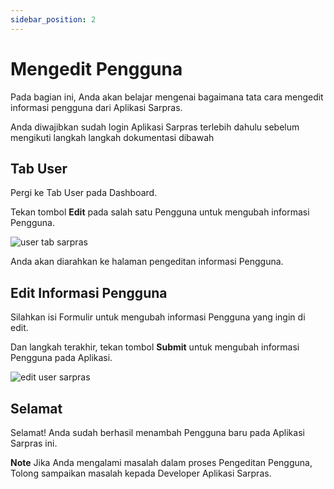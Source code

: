 ```yaml
---
sidebar_position: 2
---
```


# Mengedit Pengguna

Pada bagian ini, Anda akan belajar mengenai bagaimana tata cara mengedit informasi pengguna dari Aplikasi Sarpras.

Anda diwajibkan sudah login Aplikasi Sarpras terlebih dahulu sebelum mengikuti langkah langkah dokumentasi dibawah

## Tab User

Pergi ke Tab User pada Dashboard.

Tekan tombol **Edit** pada salah satu Pengguna untuk mengubah informasi Pengguna.

![user tab sarpras](/img/user-tab.png)

Anda akan diarahkan ke halaman pengeditan informasi Pengguna.

## Edit Informasi Pengguna

Silahkan isi Formulir untuk mengubah informasi Pengguna yang ingin di edit.

Dan langkah terakhir, tekan tombol **Submit** untuk mengubah informasi Pengguna pada Aplikasi.

![edit user sarpras](/img/edit-user.png)

## Selamat

Selamat! Anda sudah berhasil menambah Pengguna baru pada Aplikasi Sarpras ini.

**Note** Jika Anda mengalami masalah dalam proses Pengeditan Pengguna, Tolong sampaikan masalah kepada Developer Aplikasi Sarpras.
